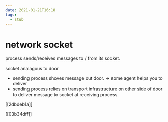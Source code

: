 ```yaml
---
date: 2021-01-21T16:18
tags: 
  - stub
---
```


# network socket

process sends/receives messages to / from its socket.

socket analagous to door

- sending process shoves message out door. -> some agent helps you to deliver
- sending process relies on transport infrastructure on other side of door to deliver message to socket at receiving process.

[[2dbdeb1a]]

[[03b34dff]]
